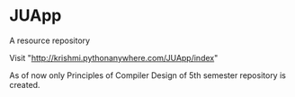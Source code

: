 # JUApp
A resource repository

Visit "http://krishmi.pythonanywhere.com/JUApp/index"

As of now only Principles of Compiler Design of 5th semester repository is created.
